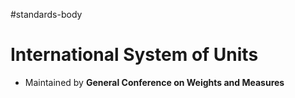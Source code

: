 #standards-body
# International System of Units
- Maintained by **General Conference on Weights and Measures**
